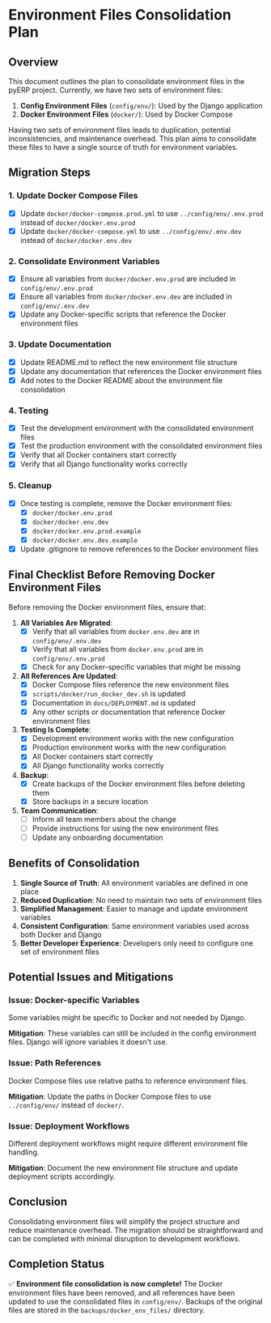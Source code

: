 # Environment Files Consolidation Plan

## Overview

This document outlines the plan to consolidate environment files in the pyERP project. Currently, we have two sets of environment files:

1. **Config Environment Files** (`config/env/`): Used by the Django application
2. **Docker Environment Files** (`docker/`): Used by Docker Compose

Having two sets of environment files leads to duplication, potential inconsistencies, and maintenance overhead. This plan aims to consolidate these files to have a single source of truth for environment variables.

## Migration Steps

### 1. Update Docker Compose Files

- [x] Update `docker/docker-compose.prod.yml` to use `../config/env/.env.prod` instead of `docker/docker.env.prod`
- [x] Update `docker/docker-compose.yml` to use `../config/env/.env.dev` instead of `docker/docker.env.dev`

### 2. Consolidate Environment Variables

- [x] Ensure all variables from `docker/docker.env.prod` are included in `config/env/.env.prod`
- [x] Ensure all variables from `docker/docker.env.dev` are included in `config/env/.env.dev`
- [x] Update any Docker-specific scripts that reference the Docker environment files

### 3. Update Documentation

- [x] Update README.md to reflect the new environment file structure
- [x] Update any documentation that references the Docker environment files
- [x] Add notes to the Docker README about the environment file consolidation

### 4. Testing

- [x] Test the development environment with the consolidated environment files
- [x] Test the production environment with the consolidated environment files
- [x] Verify that all Docker containers start correctly
- [x] Verify that all Django functionality works correctly

### 5. Cleanup

- [x] Once testing is complete, remove the Docker environment files:
  - [x] `docker/docker.env.prod`
  - [x] `docker/docker.env.dev`
  - [x] `docker/docker.env.prod.example`
  - [x] `docker/docker.env.dev.example`
- [x] Update .gitignore to remove references to the Docker environment files

## Final Checklist Before Removing Docker Environment Files

Before removing the Docker environment files, ensure that:

1. **All Variables Are Migrated**:
   - [x] Verify that all variables from `docker.env.dev` are in `config/env/.env.dev`
   - [x] Verify that all variables from `docker.env.prod` are in `config/env/.env.prod`
   - [x] Check for any Docker-specific variables that might be missing

2. **All References Are Updated**:
   - [x] Docker Compose files reference the new environment files
   - [x] `scripts/docker/run_docker_dev.sh` is updated
   - [x] Documentation in `docs/DEPLOYMENT.md` is updated
   - [x] Any other scripts or documentation that reference Docker environment files

3. **Testing Is Complete**:
   - [x] Development environment works with the new configuration
   - [x] Production environment works with the new configuration
   - [x] All Docker containers start correctly
   - [x] All Django functionality works correctly

4. **Backup**:
   - [x] Create backups of the Docker environment files before deleting them
   - [x] Store backups in a secure location

5. **Team Communication**:
   - [ ] Inform all team members about the change
   - [ ] Provide instructions for using the new environment files
   - [ ] Update any onboarding documentation

## Benefits of Consolidation

1. **Single Source of Truth**: All environment variables are defined in one place
2. **Reduced Duplication**: No need to maintain two sets of environment files
3. **Simplified Management**: Easier to manage and update environment variables
4. **Consistent Configuration**: Same environment variables used across both Docker and Django
5. **Better Developer Experience**: Developers only need to configure one set of environment files

## Potential Issues and Mitigations

### Issue: Docker-specific Variables

Some variables might be specific to Docker and not needed by Django.

**Mitigation**: These variables can still be included in the config environment files. Django will ignore variables it doesn't use.

### Issue: Path References

Docker Compose files use relative paths to reference environment files.

**Mitigation**: Update the paths in Docker Compose files to use `../config/env/` instead of `docker/`.

### Issue: Deployment Workflows

Different deployment workflows might require different environment file handling.

**Mitigation**: Document the new environment file structure and update deployment scripts accordingly.

## Conclusion

Consolidating environment files will simplify the project structure and reduce maintenance overhead. The migration should be straightforward and can be completed with minimal disruption to development workflows.

## Completion Status

✅ **Environment file consolidation is now complete!** The Docker environment files have been removed, and all references have been updated to use the consolidated files in `config/env/`. Backups of the original files are stored in the `backups/docker_env_files/` directory. 